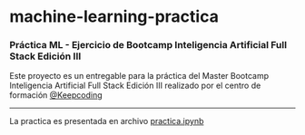 # machine-learning-practica
### **Práctica ML** - Ejercicio de Bootcamp Inteligencia Artificial Full Stack Edición III

Este proyecto es un entregable para la práctica del Master Bootcamp Inteligencia Artificial Full Stack Edición III realizado por el centro de formación [@Keepcoding](https://github.com/KeepCoding)

---

La practica es presentada en archivo [practica.ipynb](./practica.ipynb)